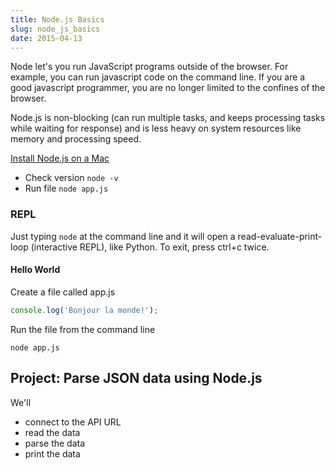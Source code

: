 ```yaml
---
title: Node.js Basics
slug: node_js_basics
date: 2015-04-13
---
```

   
Node let's you run JavaScript programs outside of the browser. For example, you can run javascript code on the command line. If you are a good javascript programmer, you are no longer limited to the confines of the browser.

Node.js is non-blocking (can run multiple tasks, and keeps processing tasks while waiting for response) and is less heavy on system resources like memory and processing speed.

[Install Node.js on a Mac](http://blog.teamtreehouse.com/install-node-js-npm-mac)

- Check version `node -v` 
- Run file `node app.js`

### REPL

Just typing `node` at the command line and it will open a read-evaluate-print-loop (interactive REPL), like Python. To exit, press ctrl+c twice.

#### Hello World
Create a file called app.js

```javascript
console.log('Bonjour la monde!');
```

Run the file from the command line

    node app.js


Project: Parse JSON data using Node.js
---

We'll 

- connect to the API URL
- read the data
- parse the data
- print the data
